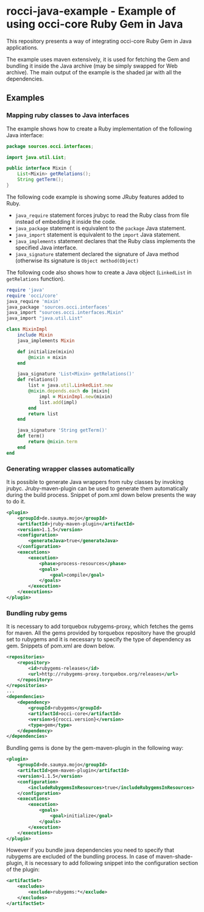 # rocci-java-example - Example of using occi-core Ruby Gem in Java

This repository presents a way of integrating occi-core Ruby Gem in Java applications.

The example uses maven extensively, it is used for fetching the Gem and bundling it inside the Java archive (may be simply swapped for Web archive).
The main output of the example is the shaded jar with all the dependencies.

## Examples
### Mapping ruby classes to Java interfaces
The example shows how to create a Ruby implementation of the following Java interface:
```java
package sources.occi.interfaces;

import java.util.List;

public interface Mixin {
	List<Mixin> getRelations();
	String getTerm();
}
```
The following code example is showing some JRuby features added to Ruby.
* `java_require` statement forces jrubyc to read the Ruby class from file instead of embedding it inside the code.
* `java_package` statement is equivalent to the `package` Java statement.
* `java_import` statement is equivalent to the `import` Java statement.
* `java_implements` statement declares that the Ruby class implements the specified Java interface.
* `java_signature` statement declared the signature of Java method (otherwise its signature is `Object method(Object)`

The following code also shows how to create a Java object (`LinkedList` in `getRelations` function).
```ruby
require 'java'
require 'occi/core'
java_require 'mixin'
java_package 'sources.occi.interfaces'
java_import "sources.occi.interfaces.Mixin"
java_import "java.util.List"

class MixinImpl
	include Mixin
	java_implements Mixin

	def initialize(mixin)
		@mixin = mixin
	end

	java_signature 'List<Mixin> getRelations()'
	def relations()
		list = java.util.LinkedList.new
		@mixin.depends.each do |mixin|
			impl = MixinImpl.new(mixin)
			list.add(impl)
		end
		return list
	end

	java_signature 'String getTerm()'
	def term()
		return @mixin.term
	end
end
```
### Generating wrapper classes automatically
It is possible to generate Java wrappers from ruby classes by invoking jrubyc. Jruby-maven-plugin can be used to generate them automatically during the build process. Snippet of pom.xml down below presents the way to do it.
```xml
<plugin>
	<groupId>de.saumya.mojo</groupId>
	<artifactId>jruby-maven-plugin</artifactId>
	<version>1.1.5</version>
	<configuration>
		<generateJava>true</generateJava>
	</configuration>
	<executions>
		<execution>
			<phase>process-resources</phase>
			<goals>
				<goal>compile</goal>
			</goals>
		</execution>
	</executions>
</plugin>
```
### Bundling ruby gems
It is necessary to add torquebox rubygems-proxy, which fetches the gems for maven. All the gems provided by torquebox repository have the groupId set to rubygems and it is necessary to specify the type of dependency as gem. Snippets of pom.xml are down below.
```xml
<repositories>
	<repository>
		<id>rubygems-releases</id>
		<url>http://rubygems-proxy.torquebox.org/releases</url>
	</repository>
</repositories>
...
<dependencies>
	<dependency>
		<groupId>rubygems</groupId>
		<artifactId>occi-core</artifactId>
		<version>${rocci.version}</version>
		<type>gem</type>
	</dependency>
</dependencies>
```
Bundling gems is done by the gem-maven-plugin in the following way:
```xml
<plugin>
	<groupId>de.saumya.mojo</groupId>
	<artifactId>gem-maven-plugin</artifactId>
	<version>1.1.5</version>
	<configuration>
		<includeRubygemsInResources>true</includeRubygemsInResources>
	</configuration>
	<executions>
		<execution>
			<goals>
				<goal>initialize</goal>
			</goals>
		</execution>
	</executions>
</plugin>
```
However if you bundle java dependencies you need to specify that rubygems are excluded of the bundling process. In case of maven-shade-plugin, it is necessary to add following snippet into the configuration section of the plugin:
```xml
<artifactSet>
	<excludes>
		<exclude>rubygems:*</exclude>
	</excludes>
</artifactSet>
```
